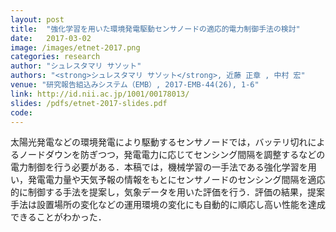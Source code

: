 ```yaml
---
layout: post
title:  "強化学習を用いた環境発電駆動センサノードの適応的電力制御手法の検討"
date:   2017-03-02
image: /images/etnet-2017.png
categories: research
author: "シュレスタマリ サソット"
authors: "<strong>シュレスタマリ サソット</strong>, 近藤 正章 , 中村 宏"
venue: "研究報告組込みシステム（EMB）, 2017-EMB-44(26), 1-6"
link: http://id.nii.ac.jp/1001/00178013/
slides: /pdfs/etnet-2017-slides.pdf
code:
---
```

太陽光発電などの環境発電により駆動するセンサノードでは，バッテリ切れによるノードダウンを防ぎつつ，発電電力に応じてセンシング間隔を調整するなどの電力制御を行う必要がある．本稿では，機械学習の一手法である強化学習を用い，発電電力量や天気予報の情報をもとにセンサノードのセンシング間隔を適応的に制御する手法を提案し，気象データを用いた評価を行う．評価の結果，提案手法は設置場所の変化などの運用環境の変化にも自動的に順応し高い性能を達成できることがわかった．
